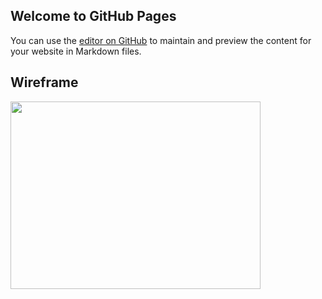 ## Welcome to GitHub Pages

You can use the [editor on GitHub](https://github.com/TristanCopley/photoboard/edit/gh-pages/README.md) to maintain and preview the content for your website in Markdown files.

## Wireframe
<img src="https://user-images.githubusercontent.com/89225478/158897230-3f4b73b7-db95-446e-a898-02d76920dd4a.png" width="400" height="300">
